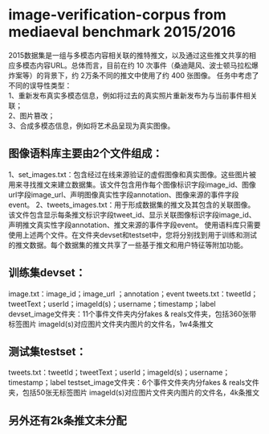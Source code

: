 # image-verification-corpus from mediaeval benchmark 2015/2016

2015数据集是一组与多模态内容相关联的推特推文，以及通过这些推文共享的相应多模态内容URL。总体而言，目前在约 10 次事件（桑迪飓风、波士顿马拉松爆炸案等）的背景下，约 2万条不同的推文中使用了约 400 张图像。
任务中考虑了不同的误导性类型：  
1、重新发布真实多模态信息，例如将过去的真实照片重新发布为与当前事件相关联；  
2、图片篡改；  
3、合成多模态信息，例如将艺术品呈现为真实图像。  

## 图像语料库主要由2个文件组成：
1、set_images.txt：包含经过在线来源验证的虚假图像和真实图像。这些图片被用来寻找推文来建立数据集。该文件包含用作每个图像标识字段image_id、图像url字段image_url、声明图像真实性字段annotation、图像来源的事件字段event。
2、tweets_images.txt：用于形成数据集的推文及其包含的关联图像。该文件包含显示每条推文标识字段tweet_id、显示关联图像标识字段image_id、声明推文真实性字段annotation、推文来源的事件字段event。
	使用语料库只需要使用上述两个文件。在文件夹devset和testset中，您将分别找到用于训练和测试的推文数据。每个数据集的推文共享了一些基于推文和用户特征等附加功能。

## 训练集devset：
image.txt：image_id；image_url	；annotation；event
tweets.txt：tweetId；tweetText；userId；imageId(s)；username；timestamp；label
devset_image文件夹：11个事件文件夹内分fakes & reals文件夹，包括360张带标签图片
imageId(s)对应图片文件夹内图片的文件名，1w4条推文

## 测试集testset：
tweets.txt：tweetId；tweetText；userId；imageId(s)；username；timestamp；label
testset_image文件夹：6个事件文件夹内分fakes & reals文件夹，包括50张无标签图片 
imageId(s)对应图片文件夹内图片的文件名，4k条推文

## 另外还有2k条推文未分配
